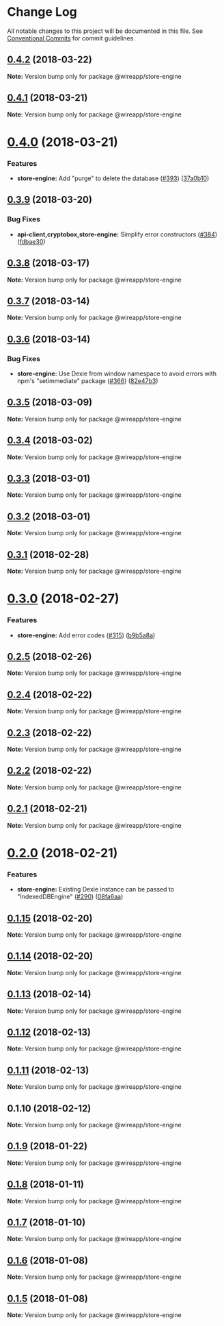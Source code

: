 # Change Log

All notable changes to this project will be documented in this file.
See [Conventional Commits](https://conventionalcommits.org) for commit guidelines.

<a name="0.4.2"></a>
## [0.4.2](https://github.com/wireapp/wire-web-packages/tree/master/packages/store-engine/compare/@wireapp/store-engine@0.4.1...@wireapp/store-engine@0.4.2) (2018-03-22)




**Note:** Version bump only for package @wireapp/store-engine

<a name="0.4.1"></a>
## [0.4.1](https://github.com/wireapp/wire-web-packages/tree/master/packages/store-engine/compare/@wireapp/store-engine@0.4.0...@wireapp/store-engine@0.4.1) (2018-03-21)




**Note:** Version bump only for package @wireapp/store-engine

<a name="0.4.0"></a>
# [0.4.0](https://github.com/wireapp/wire-web-packages/tree/master/packages/store-engine/compare/@wireapp/store-engine@0.3.9...@wireapp/store-engine@0.4.0) (2018-03-21)


### Features

* **store-engine:** Add "purge" to delete the database ([#393](https://github.com/wireapp/wire-web-packages/tree/master/packages/store-engine/issues/393)) ([37a0b10](https://github.com/wireapp/wire-web-packages/tree/master/packages/store-engine/commit/37a0b10))




<a name="0.3.9"></a>
## [0.3.9](https://github.com/wireapp/wire-web-packages/tree/master/packages/store-engine/compare/@wireapp/store-engine@0.3.8...@wireapp/store-engine@0.3.9) (2018-03-20)


### Bug Fixes

* **api-client,cryptobox,store-engine:** Simplify error constructors ([#384](https://github.com/wireapp/wire-web-packages/tree/master/packages/store-engine/issues/384)) ([fdbae30](https://github.com/wireapp/wire-web-packages/tree/master/packages/store-engine/commit/fdbae30))




<a name="0.3.8"></a>
## [0.3.8](https://github.com/wireapp/wire-web-packages/tree/master/packages/store-engine/compare/@wireapp/store-engine@0.3.7...@wireapp/store-engine@0.3.8) (2018-03-17)




**Note:** Version bump only for package @wireapp/store-engine

<a name="0.3.7"></a>
## [0.3.7](https://github.com/wireapp/wire-web-packages/tree/master/packages/store-engine/compare/@wireapp/store-engine@0.3.6...@wireapp/store-engine@0.3.7) (2018-03-14)




**Note:** Version bump only for package @wireapp/store-engine

<a name="0.3.6"></a>
## [0.3.6](https://github.com/wireapp/wire-web-packages/tree/master/packages/store-engine/compare/@wireapp/store-engine@0.3.5...@wireapp/store-engine@0.3.6) (2018-03-14)


### Bug Fixes

* **store-engine:** Use Dexie from window namespace to avoid errors with npm's "setimmediate" package ([#366](https://github.com/wireapp/wire-web-packages/tree/master/packages/store-engine/issues/366)) ([82e47b3](https://github.com/wireapp/wire-web-packages/tree/master/packages/store-engine/commit/82e47b3))




<a name="0.3.5"></a>
## [0.3.5](https://github.com/wireapp/wire-web-packages/tree/master/packages/store-engine/compare/@wireapp/store-engine@0.3.4...@wireapp/store-engine@0.3.5) (2018-03-09)




**Note:** Version bump only for package @wireapp/store-engine

<a name="0.3.4"></a>
## [0.3.4](https://github.com/wireapp/wire-web-packages/tree/master/packages/store-engine/compare/@wireapp/store-engine@0.3.3...@wireapp/store-engine@0.3.4) (2018-03-02)




**Note:** Version bump only for package @wireapp/store-engine

<a name="0.3.3"></a>
## [0.3.3](https://github.com/wireapp/wire-web-packages/tree/master/packages/store-engine/compare/@wireapp/store-engine@0.3.2...@wireapp/store-engine@0.3.3) (2018-03-01)




**Note:** Version bump only for package @wireapp/store-engine

<a name="0.3.2"></a>
## [0.3.2](https://github.com/wireapp/wire-web-packages/tree/master/packages/store-engine/compare/@wireapp/store-engine@0.3.1...@wireapp/store-engine@0.3.2) (2018-03-01)




**Note:** Version bump only for package @wireapp/store-engine

<a name="0.3.1"></a>
## [0.3.1](https://github.com/wireapp/wire-web-packages/tree/master/packages/store-engine/compare/@wireapp/store-engine@0.3.0...@wireapp/store-engine@0.3.1) (2018-02-28)




**Note:** Version bump only for package @wireapp/store-engine

<a name="0.3.0"></a>
# [0.3.0](https://github.com/wireapp/wire-web-packages/tree/master/packages/store-engine/compare/@wireapp/store-engine@0.2.5...@wireapp/store-engine@0.3.0) (2018-02-27)


### Features

* **store-engine:** Add error codes ([#315](https://github.com/wireapp/wire-web-packages/tree/master/packages/store-engine/issues/315)) ([b9b5a8a](https://github.com/wireapp/wire-web-packages/tree/master/packages/store-engine/commit/b9b5a8a))




<a name="0.2.5"></a>
## [0.2.5](https://github.com/wireapp/wire-web-packages/tree/master/packages/store-engine/compare/@wireapp/store-engine@0.2.4...@wireapp/store-engine@0.2.5) (2018-02-26)




**Note:** Version bump only for package @wireapp/store-engine

<a name="0.2.4"></a>
## [0.2.4](https://github.com/wireapp/wire-web-packages/tree/master/packages/store-engine/compare/@wireapp/store-engine@0.2.3...@wireapp/store-engine@0.2.4) (2018-02-22)




**Note:** Version bump only for package @wireapp/store-engine

<a name="0.2.3"></a>
## [0.2.3](https://github.com/wireapp/wire-web-packages/tree/master/packages/store-engine/compare/@wireapp/store-engine@0.2.2...@wireapp/store-engine@0.2.3) (2018-02-22)




**Note:** Version bump only for package @wireapp/store-engine

<a name="0.2.2"></a>
## [0.2.2](https://github.com/wireapp/wire-web-packages/tree/master/packages/store-engine/compare/@wireapp/store-engine@0.2.1...@wireapp/store-engine@0.2.2) (2018-02-22)




**Note:** Version bump only for package @wireapp/store-engine

<a name="0.2.1"></a>
## [0.2.1](https://github.com/wireapp/wire-web-packages/tree/master/packages/store-engine/compare/@wireapp/store-engine@0.2.0...@wireapp/store-engine@0.2.1) (2018-02-21)




**Note:** Version bump only for package @wireapp/store-engine

<a name="0.2.0"></a>
# [0.2.0](https://github.com/wireapp/wire-web-packages/tree/master/packages/store-engine/compare/@wireapp/store-engine@0.1.15...@wireapp/store-engine@0.2.0) (2018-02-21)


### Features

* **store-engine:** Existing Dexie instance can be passed to "IndexedDBEngine" ([#290](https://github.com/wireapp/wire-web-packages/tree/master/packages/store-engine/issues/290)) ([08fa6aa](https://github.com/wireapp/wire-web-packages/tree/master/packages/store-engine/commit/08fa6aa))




<a name="0.1.15"></a>
## [0.1.15](https://github.com/wireapp/wire-web-packages/tree/master/packages/store-engine/compare/@wireapp/store-engine@0.1.14...@wireapp/store-engine@0.1.15) (2018-02-20)




**Note:** Version bump only for package @wireapp/store-engine

<a name="0.1.14"></a>
## [0.1.14](https://github.com/wireapp/wire-web-packages/tree/master/packages/store-engine/compare/@wireapp/store-engine@0.1.13...@wireapp/store-engine@0.1.14) (2018-02-20)




**Note:** Version bump only for package @wireapp/store-engine

<a name="0.1.13"></a>
## [0.1.13](https://github.com/wireapp/wire-web-packages/tree/master/packages/store-engine/compare/@wireapp/store-engine@0.1.12...@wireapp/store-engine@0.1.13) (2018-02-14)




**Note:** Version bump only for package @wireapp/store-engine

<a name="0.1.12"></a>
## [0.1.12](https://github.com/wireapp/wire-web-packages/tree/master/packages/store-engine/compare/@wireapp/store-engine@0.1.11...@wireapp/store-engine@0.1.12) (2018-02-13)




**Note:** Version bump only for package @wireapp/store-engine

<a name="0.1.11"></a>
## [0.1.11](https://github.com/wireapp/wire-web-packages/tree/master/packages/store-engine/compare/@wireapp/store-engine@0.1.10...@wireapp/store-engine@0.1.11) (2018-02-13)




**Note:** Version bump only for package @wireapp/store-engine

<a name="0.1.10"></a>
## 0.1.10 (2018-02-12)




**Note:** Version bump only for package @wireapp/store-engine

<a name="0.1.9"></a>

## [0.1.9](https://github.com/wireapp/wire-web-packages/tree/master/packages/store-engine/compare/@wireapp/store-engine@0.1.8...@wireapp/store-engine@0.1.9) (2018-01-22)

**Note:** Version bump only for package @wireapp/store-engine

<a name="0.1.8"></a>

## [0.1.8](https://github.com/wireapp/wire-web-packages/tree/master/packages/store-engine/compare/@wireapp/store-engine@0.1.7...@wireapp/store-engine@0.1.8) (2018-01-11)

**Note:** Version bump only for package @wireapp/store-engine

<a name="0.1.7"></a>

## [0.1.7](https://github.com/wireapp/wire-web-packages/tree/master/packages/store-engine/compare/@wireapp/store-engine@0.1.6...@wireapp/store-engine@0.1.7) (2018-01-10)

**Note:** Version bump only for package @wireapp/store-engine

<a name="0.1.6"></a>

## [0.1.6](https://github.com/wireapp/wire-web-packages/tree/master/packages/store-engine/compare/@wireapp/store-engine@0.1.5...@wireapp/store-engine@0.1.6) (2018-01-08)

**Note:** Version bump only for package @wireapp/store-engine

<a name="0.1.5"></a>

## [0.1.5](https://github.com/wireapp/wire-web-packages/tree/master/packages/store-engine/compare/@wireapp/store-engine@0.1.4...@wireapp/store-engine@0.1.5) (2018-01-08)

**Note:** Version bump only for package @wireapp/store-engine
